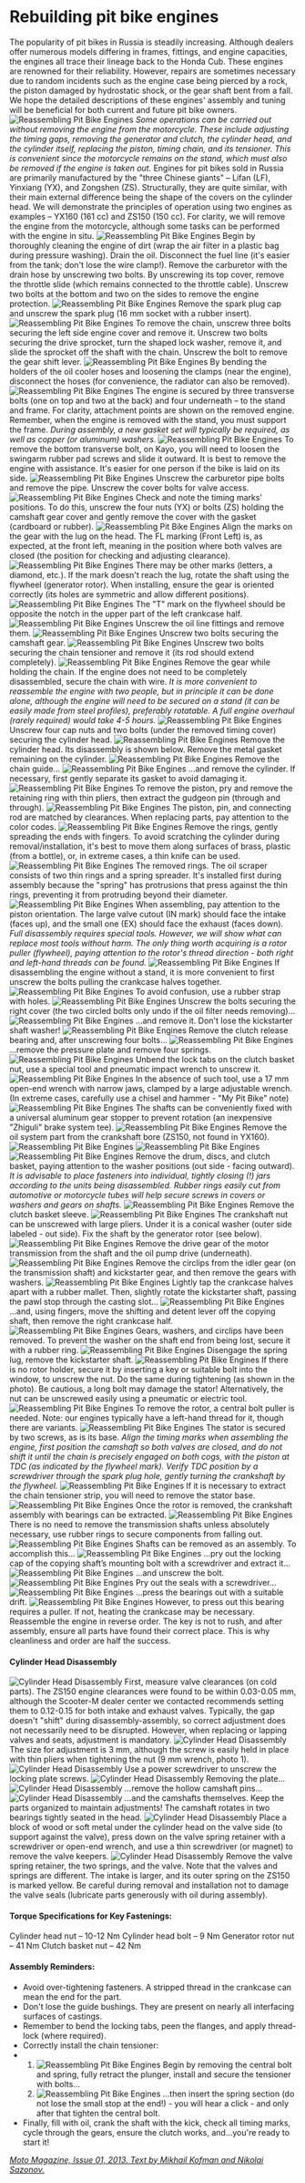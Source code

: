 # Rebuilding pit bike engines

The popularity of pit bikes in Russia is steadily increasing. Although dealers offer numerous models differing in frames, fittings, and engine capacities, the engines all trace their lineage back to the Honda Cub. These engines are renowned for their reliability. However, repairs are sometimes necessary due to random incidents such as the engine case being pierced by a rock, the piston damaged by hydrostatic shock, or the gear shaft bent from a fall. We hope the detailed descriptions of these engines' assembly and tuning will be beneficial for both current and future pit bike owners. ![Reassembling Pit Bike Engines](../../static/img/c2db33.jpg "Reassembling Pit Bike Engines") *Some operations can be carried out without removing the engine from the motorcycle. These include adjusting the timing gaps, removing the generator and clutch, the cylinder head, and the cylinder itself, replacing the piston, timing chain, and its tensioner. This is convenient since the motorcycle remains on the stand, which must also be removed if the engine is taken out.* Engines for pit bikes sold in Russia are primarily manufactured by the "three Chinese giants" – Lifan (LF), Yinxiang (YX), and Zongshen (ZS). Structurally, they are quite similar, with their main external difference being the shape of the covers on the cylinder head. We will demonstrate the principles of operation using two engines as examples – YX160 (161 cc) and ZS150 (150 cc). For clarity, we will remove the engine from the motorcycle, although some tasks can be performed with the engine in situ. ![Reassembling Pit Bike Engines](../../static/img/db03d4.jpg "Reassembling Pit Bike Engines") Begin by thoroughly cleaning the engine of dirt (wrap the air filter in a plastic bag during pressure washing). Drain the oil. Disconnect the fuel line (it's easier from the tank; don't lose the wire clamp!). Remove the carburetor with the drain hose by unscrewing two bolts. By unscrewing its top cover, remove the throttle slide (which remains connected to the throttle cable). Unscrew two bolts at the bottom and two on the sides to remove the engine protection. ![Reassembling Pit Bike Engines](../../static/img/5f6602.jpg "Reassembling Pit Bike Engines") Remove the spark plug cap and unscrew the spark plug (16 mm socket with a rubber insert). ![Reassembling Pit Bike Engines](../../static/img/27bc29.jpg "Reassembling Pit Bike Engines") To remove the chain, unscrew three bolts securing the left side engine cover and remove it. Unscrew two bolts securing the drive sprocket, turn the shaped lock washer, remove it, and slide the sprocket off the shaft with the chain. Unscrew the bolt to remove the gear shift lever. ![Reassembling Pit Bike Engines](../../static/img/3fbdb3.jpg "Reassembling Pit Bike Engines") By bending the holders of the oil cooler hoses and loosening the clamps (near the engine), disconnect the hoses (for convenience, the radiator can also be removed). ![Reassembling Pit Bike Engines](../../static/img/3efa01.jpg "Reassembling Pit Bike Engines") The engine is secured by three transverse bolts (one on top and two at the back) and four underneath – to the stand and frame. For clarity, attachment points are shown on the removed engine. Remember, when the engine is removed with the stand, you must support the frame. *During assembly, a new gasket set will typically be required, as well as copper (or aluminum) washers.* ![Reassembling Pit Bike Engines](../../static/img/35652d.jpg "Reassembling Pit Bike Engines") To remove the bottom transverse bolt, on Kayo, you will need to loosen the swingarm rubber pad screws and slide it outward. It is best to remove the engine with assistance. It's easier for one person if the bike is laid on its side. ![Reassembling Pit Bike Engines](../../static/img/fee17c.jpg "Reassembling Pit Bike Engines") Unscrew the carburetor pipe bolts and remove the pipe. Unscrew the cover bolts for valve access. ![Reassembling Pit Bike Engines](../../static/img/e0bad4.jpg "Reassembling Pit Bike Engines") Check and note the timing marks' positions. To do this, unscrew the four nuts (YX) or bolts (ZS) holding the camshaft gear cover and gently remove the cover with the gasket (cardboard or rubber). ![Reassembling Pit Bike Engines](../../static/img/f3b5e9.jpg "Reassembling Pit Bike Engines") Align the marks on the gear with the lug on the head. The FL marking (Front Left) is, as expected, at the front left, meaning in the position where both valves are closed (the position for checking and adjusting clearance). ![Reassembling Pit Bike Engines](../../static/img/19b81d.jpg "Reassembling Pit Bike Engines") There may be other marks (letters, a diamond, etc.). If the mark doesn't reach the lug, rotate the shaft using the flywheel (generator rotor). When installing, ensure the gear is oriented correctly (its holes are symmetric and allow different positions). ![Reassembling Pit Bike Engines](../../static/img/28059c.jpg "Reassembling Pit Bike Engines") The "T" mark on the flywheel should be opposite the notch in the upper part of the left crankcase half. ![Reassembling Pit Bike Engines](../../static/img/120fc5.jpg "Reassembling Pit Bike Engines") Unscrew the oil line fittings and remove them. ![Reassembling Pit Bike Engines](../../static/img/64cd44.jpg "Reassembling Pit Bike Engines") Unscrew two bolts securing the camshaft gear. ![Reassembling Pit Bike Engines](../../static/img/7d4037.jpg "Reassembling Pit Bike Engines") Unscrew two bolts securing the chain tensioner and remove it (its rod should extend completely). ![Reassembling Pit Bike Engines](../../static/img/b530cf.jpg "Reassembling Pit Bike Engines") Remove the gear while holding the chain. If the engine does not need to be completely disassembled, secure the chain with wire. *It is more convenient to reassemble the engine with two people, but in principle it can be done alone, although the engine will need to be secured on a stand (it can be easily made from steel profiles), preferably rotatable. A full engine overhaul (rarely required) would take 4-5 hours.* ![Reassembling Pit Bike Engines](../../static/img/3e5715.jpg "Reassembling Pit Bike Engines") Unscrew four cap nuts and two bolts (under the removed timing cover) securing the cylinder head. ![Reassembling Pit Bike Engines](../../static/img/1e22dd.jpg "Reassembling Pit Bike Engines") Remove the cylinder head. Its disassembly is shown below. Remove the metal gasket remaining on the cylinder. ![Reassembling Pit Bike Engines](../../static/img/1632a9.jpg "Reassembling Pit Bike Engines") Remove the chain guide... ![Reassembling Pit Bike Engines](../../static/img/eccc71.jpg "Reassembling Pit Bike Engines") ...and remove the cylinder. If necessary, first gently separate its gasket to avoid damaging it. ![Reassembling Pit Bike Engines](../../static/img/beb01c.jpg "Reassembling Pit Bike Engines") To remove the piston, pry and remove the retaining ring with thin pliers, then extract the gudgeon pin (through and through). ![Reassembling Pit Bike Engines](../../static/img/914bdd.jpg "Reassembling Pit Bike Engines") The piston, pin, and connecting rod are matched by clearances. When replacing parts, pay attention to the color codes. ![Reassembling Pit Bike Engines](../../static/img/7ed9e1.jpg "Reassembling Pit Bike Engines") Remove the rings, gently spreading the ends with fingers. To avoid scratching the cylinder during removal/installation, it's best to move them along surfaces of brass, plastic (from a bottle), or, in extreme cases, a thin knife can be used. ![Reassembling Pit Bike Engines](../../static/img/f747e0.jpg "Reassembling Pit Bike Engines") The removed rings. The oil scraper consists of two thin rings and a spring spreader. It's installed first during assembly because the "spring" has protrusions that press against the thin rings, preventing it from protruding beyond their diameter. ![Reassembling Pit Bike Engines](../../static/img/a15168.jpg "Reassembling Pit Bike Engines") When assembling, pay attention to the piston orientation. The large valve cutout (IN mark) should face the intake (faces up), and the small one (EX) should face the exhaust (faces down). *Full disassembly requires special tools. However, we will show what can replace most tools without harm. The only thing worth acquiring is a rotor puller (flywheel), paying attention to the rotor's thread direction - both right and left-hand threads can be found.* ![Reassembling Pit Bike Engines](../../static/img/1fd1b6.jpg "Reassembling Pit Bike Engines") If disassembling the engine without a stand, it is more convenient to first unscrew the bolts pulling the crankcase halves together. ![Reassembling Pit Bike Engines](../../static/img/76eebc.jpg "Reassembling Pit Bike Engines") To avoid confusion, use a rubber strap with holes. ![Reassembling Pit Bike Engines](../../static/img/35db32.jpg "Reassembling Pit Bike Engines") Unscrew the bolts securing the right cover (the two circled bolts only undo if the oil filter needs removing)... ![Reassembling Pit Bike Engines](../../static/img/bbc33a.jpg "Reassembling Pit Bike Engines") ...and remove it. Don't lose the kickstarter shaft washer! ![Reassembling Pit Bike Engines](../../static/img/d58199.jpg "Reassembling Pit Bike Engines") Remove the clutch release bearing and, after unscrewing four bolts... ![Reassembling Pit Bike Engines](../../static/img/0dbc14.jpg "Reassembling Pit Bike Engines") ...remove the pressure plate and remove four springs. ![Reassembling Pit Bike Engines](../../static/img/c02196.jpg "Reassembling Pit Bike Engines") Unbend the lock tabs on the clutch basket nut, use a special tool and pneumatic impact wrench to unscrew it. ![Reassembling Pit Bike Engines](../../static/img/f4ba6b.jpg "Reassembling Pit Bike Engines") In the absence of such tool, use a 17 mm open-end wrench with narrow jaws, clamped by a large adjustable wrench. (In extreme cases, carefully use a chisel and hammer - "My Pit Bike" note) ![Reassembling Pit Bike Engines](../../static/img/1a2974.jpg "Reassembling Pit Bike Engines") The shafts can be conveniently fixed with a universal aluminum gear stopper to prevent rotation (an inexpensive "Zhiguli" brake system tee). ![Reassembling Pit Bike Engines](../../static/img/f6e50a.jpg "Reassembling Pit Bike Engines") Remove the oil system part from the crankshaft bore (ZS150, not found in YX160). ![Reassembling Pit Bike Engines](../../static/img/a5ac70.jpg "Reassembling Pit Bike Engines") ![Reassembling Pit Bike Engines](../../static/img/3beee0.jpg "Reassembling Pit Bike Engines") ![Reassembling Pit Bike Engines](../../static/img/9bfbc5.jpg "Reassembling Pit Bike Engines") Remove the drum, discs, and clutch basket, paying attention to the washer positions (out side - facing outward). *It is advisable to place fasteners into individual, tightly closing (!) jars according to the units being disassembled. Rubber rings easily cut from automotive or motorcycle tubes will help secure screws in covers or washers and gears on shafts.* ![Reassembling Pit Bike Engines](../../static/img/5c40f5.jpg "Reassembling Pit Bike Engines") Remove the clutch basket sleeve. ![Reassembling Pit Bike Engines](../../static/img/c53095.jpg "Reassembling Pit Bike Engines") The crankshaft nut can be unscrewed with large pliers. Under it is a conical washer (outer side labeled - out side). Fix the shaft by the generator rotor (see below). ![Reassembling Pit Bike Engines](../../static/img/670e0c.jpg "Reassembling Pit Bike Engines") Remove the drive gear of the motor transmission from the shaft and the oil pump drive (underneath). ![Reassembling Pit Bike Engines](../../static/img/3dc0a1.jpg "Reassembling Pit Bike Engines") Remove the circlips from the idler gear (on the transmission shaft) and kickstarter gear, and then remove the gears with washers. ![Reassembling Pit Bike Engines](../../static/img/c880b3.jpg "Reassembling Pit Bike Engines") Lightly tap the crankcase halves apart with a rubber mallet. Then, slightly rotate the kickstarter shaft, passing the pawl stop through the casting slot... ![Reassembling Pit Bike Engines](../../static/img/cdd2ba.jpg "Reassembling Pit Bike Engines") ...and, using fingers, move the shifting and detent lever off the copying shaft, then remove the right crankcase half. ![Reassembling Pit Bike Engines](../../static/img/0e6cb5.jpg "Reassembling Pit Bike Engines") Gears, washers, and circlips have been removed. To prevent the washer on the shaft end from being lost, secure it with a rubber ring. ![Reassembling Pit Bike Engines](../../static/img/1aa61b.jpg "Reassembling Pit Bike Engines") Disengage the spring lug, remove the kickstarter shaft. ![Reassembling Pit Bike Engines](../../static/img/976e16.jpg "Reassembling Pit Bike Engines") If there is no rotor holder, secure it by inserting a key or suitable bolt into the window, to unscrew the nut. Do the same during tightening (as shown in the photo). Be cautious, a long bolt may damage the stator! Alternatively, the nut can be unscrewed easily using a pneumatic or electric tool. ![Reassembling Pit Bike Engines](../../static/img/688043.jpg "Reassembling Pit Bike Engines") To remove the rotor, a central bolt puller is needed. Note: our engines typically have a left-hand thread for it, though there are variants. ![Reassembling Pit Bike Engines](../../static/img/4a642a.jpg "Reassembling Pit Bike Engines") The stator is secured by two screws, as is its base. *Align the timing marks when assembling the engine, first position the camshaft so both valves are closed, and do not shift it until the chain is precisely engaged on both cogs, with the piston at TDC (as indicated by the flywheel mark). Verify TDC position by a screwdriver through the spark plug hole, gently turning the crankshaft by the flywheel.* ![Reassembling Pit Bike Engines](../../static/img/ba66df.jpg "Reassembling Pit Bike Engines") If it is necessary to extract the chain tensioner strip, you will need to remove the stator base. ![Reassembling Pit Bike Engines](../../static/img/c4e2e2.jpg "Reassembling Pit Bike Engines") Once the rotor is removed, the crankshaft assembly with bearings can be extracted. ![Reassembling Pit Bike Engines](../../static/img/bb445e.jpg "Reassembling Pit Bike Engines") There is no need to remove the transmission shafts unless absolutely necessary, use rubber rings to secure components from falling out. ![Reassembling Pit Bike Engines](../../static/img/46ac52.jpg "Reassembling Pit Bike Engines") Shafts can be removed as an assembly. To accomplish this... ![Reassembling Pit Bike Engines](../../static/img/0eda67.jpg "Reassembling Pit Bike Engines") ...pry out the locking cap of the copying shaft’s mounting bolt with a screwdriver and extract it... ![Reassembling Pit Bike Engines](../../static/img/58d51d.jpg "Reassembling Pit Bike Engines") ...and unscrew the bolt. ![Reassembling Pit Bike Engines](../../static/img/7107f1.jpg "Reassembling Pit Bike Engines") Pry out the seals with a screwdriver... ![Reassembling Pit Bike Engines](../../static/img/838f25.jpg "Reassembling Pit Bike Engines") ...press the bearings out with a suitable drift. ![Reassembling Pit Bike Engines](../../static/img/80b2e0.jpg "Reassembling Pit Bike Engines") However, to press out this bearing requires a puller. If not, heating the crankcase may be necessary. Reassemble the engine in reverse order. The key is not to rush, and after assembly, ensure all parts have found their correct place. This is why cleanliness and order are half the success.

#### Cylinder Head Disassembly

![Cylinder Head Disassembly](../../static/img/25d808.jpg "Cylinder Head Disassembly") First, measure valve clearances (on cold parts). The ZS150 engine clearances were found to be within 0.03-0.05 mm, although the Scooter-M dealer center we contacted recommends setting them to 0.12-0.15 for both intake and exhaust valves. Typically, the gap doesn't "shift" during disassembly-assembly, so correct adjustment does not necessarily need to be disrupted. However, when replacing or lapping valves and seats, adjustment is mandatory. ![Cylinder Head Disassembly](../../static/img/3f1085.jpg "Cylinder Head Disassembly") The size for adjustment is 3 mm, although the screw is easily held in place with thin pliers when tightening the nut (9 mm wrench, photo 1). ![Cylinder Head Disassembly](../../static/img/ddc56c.jpg "Cylinder Head Disassembly") Use a power screwdriver to unscrew the locking plate screws. ![Cylinder Head Disassembly](../../static/img/1856f7.jpg "Cylinder Head Disassembly") Removing the plate... ![Cylinder Head Disassembly](../../static/img/12d616.jpg "Cylinder Head Disassembly") ...remove the hollow camshaft pins... ![Cylinder Head Disassembly](../../static/img/634033.jpg "Cylinder Head Disassembly") ...and the camshafts themselves. Keep the parts organized to maintain adjustments! The camshaft rotates in two bearings tightly seated in the head. ![Cylinder Head Disassembly](../../static/img/81d3bf.jpg "Cylinder Head Disassembly") Place a block of wood or soft metal under the cylinder head on the valve side (to support against the valve), press down on the valve spring retainer with a screwdriver or open-end wrench, and use a thin screwdriver (or magnet) to remove the valve keepers. ![Cylinder Head Disassembly](../../static/img/4042f9.jpg "Cylinder Head Disassembly") Remove the valve spring retainer, the two springs, and the valve. Note that the valves and springs are different. The intake is larger, and its outer spring on the ZS150 is marked yellow. Be careful during removal and installation not to damage the valve seals (lubricate parts generously with oil during assembly).

#### Torque Specifications for Key Fastenings:

Cylinder head nut – 10-12 Nm Cylinder head bolt – 9 Nm Generator rotor nut – 41 Nm Clutch basket nut – 42 Nm

#### Assembly Reminders:

- Avoid over-tightening fasteners. A stripped thread in the crankcase can mean the end for the part.
- Don't lose the guide bushings. They are present on nearly all interfacing surfaces of castings.
- Remember to bend the locking tabs, peen the flanges, and apply thread-lock (where required).
- Correctly install the chain tensioner:
- 1. ![Reassembling Pit Bike Engines](../../static/img/0eb99a.jpg "Reassembling Pit Bike Engines") Begin by removing the central bolt and spring, fully retract the plunger, install and secure the tensioner with bolts...
  2. ![Reassembling Pit Bike Engines](../../static/img/7c2730.jpg "Reassembling Pit Bike Engines") ...then insert the spring section (do not lose the small stop at the end!) - you will hear a click - and only after that tighten the central bolt.
- Finally, fill with oil, crank the shaft with the kick, check all timing marks, cycle through the gears, ensure the clutch works, and...you're ready to start it!

[*Moto Magazine, Issue 01, 2013. Text by Mikhail Kofman and Nikolai Sazonov.*](http://moto-magazine.ru/service/workshop/do-vintika-perebiraem-motory-pitaykov/)